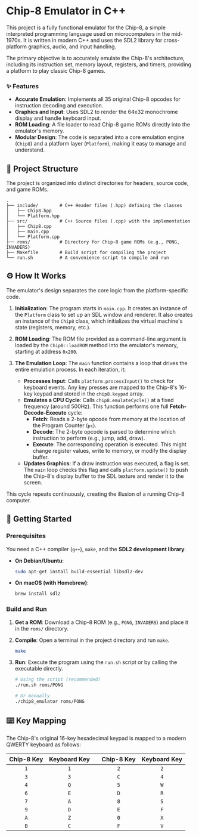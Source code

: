 # Chip-8 Emulator in C++

This project is a fully functional emulator for the Chip-8, a simple interpreted programming language used on microcomputers in the mid-1970s. It is written in modern C++ and uses the SDL2 library for cross-platform graphics, audio, and input handling.

The primary objective is to accurately emulate the Chip-8's architecture, including its instruction set, memory layout, registers, and timers, providing a platform to play classic Chip-8 games.

### ✨ Features

  * **Accurate Emulation**: Implements all 35 original Chip-8 opcodes for instruction decoding and execution.
  * **Graphics and Input**: Uses SDL2 to render the 64x32 monochrome display and handle keyboard input.
  * **ROM Loading**: A file loader to read Chip-8 game ROMs directly into the emulator's memory.
  * **Modular Design**: The code is separated into a core emulation engine (`Chip8`) and a platform layer (`Platform`), making it easy to manage and understand.


## 📂 Project Structure

The project is organized into distinct directories for headers, source code, and game ROMs.

```
.
├── include/        # C++ Header files (.hpp) defining the classes
│   ├── Chip8.hpp
│   └── Platform.hpp
├── src/            # C++ Source files (.cpp) with the implementation
│   ├── Chip8.cpp
│   ├── main.cpp
│   └── Platform.cpp
├── roms/           # Directory for Chip-8 game ROMs (e.g., PONG, INVADERS)
├── Makefile        # Build script for compiling the project
└── run.sh          # A convenience script to compile and run
```


## ⚙️ How It Works

The emulator's design separates the core logic from the platform-specific code.

1.  **Initialization**: The program starts in `main.cpp`. It creates an instance of the `Platform` class to set up an SDL window and renderer. It also creates an instance of the `Chip8` class, which initializes the virtual machine's state (registers, memory, etc.).

2.  **ROM Loading**: The ROM file provided as a command-line argument is loaded by the `Chip8::loadROM` method into the emulator's memory, starting at address `0x200`.

3.  **The Emulation Loop**: The `main` function contains a loop that drives the entire emulation process. In each iteration, it:

      * **Processes Input**: Calls `platform.processInput()` to check for keyboard events. Any key presses are mapped to the Chip-8's 16-key keypad and stored in the `chip8.keypad` array.
      * **Emulates a CPU Cycle**: Calls `chip8.emulateCycle()` at a fixed frequency (around 500Hz). This function performs one full **Fetch-Decode-Execute** cycle:
          * **Fetch**: Reads a 2-byte opcode from memory at the location of the Program Counter (`pc`).
          * **Decode**: The 2-byte opcode is parsed to determine which instruction to perform (e.g., jump, add, draw).
          * **Execute**: The corresponding operation is executed. This might change register values, write to memory, or modify the display buffer.
      * **Updates Graphics**: If a draw instruction was executed, a flag is set. The `main` loop checks this flag and calls `platform.update()` to push the Chip-8's display buffer to the SDL texture and render it to the screen.

This cycle repeats continuously, creating the illusion of a running Chip-8 computer.


## 🚀 Getting Started

### Prerequisites

You need a C++ compiler (`g++`), `make`, and the **SDL2 development library**.

  * **On Debian/Ubuntu**:
    ```bash
    sudo apt-get install build-essential libsdl2-dev
    ```
  * **On macOS (with Homebrew)**:
    ```bash
    brew install sdl2
    ```

### Build and Run

1.  **Get a ROM**: Download a Chip-8 ROM (e.g., `PONG`, `INVADERS`) and place it in the `roms/` directory.

2.  **Compile**: Open a terminal in the project directory and run `make`.

    ```bash
    make
    ```

3.  **Run**: Execute the program using the `run.sh` script or by calling the executable directly.

    ```bash
    # Using the script (recommended)
    ./run.sh roms/PONG

    # Or manually
    ./chip8_emulator roms/PONG
    ```


## ⌨️ Key Mapping

The Chip-8's original 16-key hexadecimal keypad is mapped to a modern QWERTY keyboard as follows:

| Chip-8 Key | Keyboard Key |   | Chip-8 Key | Keyboard Key |
| :--------: | :----------: | - | :--------: | :----------: |
|    `1`     |      `1`     |   |    `2`     |      `2`     |
|    `3`     |      `3`     |   |    `C`     |      `4`     |
|    `4`     |      `Q`     |   |    `5`     |      `W`     |
|    `6`     |      `E`     |   |    `D`     |      `R`     |
|    `7`     |      `A`     |   |    `8`     |      `S`     |
|    `9`     |      `D`     |   |    `E`     |      `F`     |
|    `A`     |      `Z`     |   |    `0`     |      `X`     |
|    `B`     |      `C`     |   |    `F`     |      `V`     |